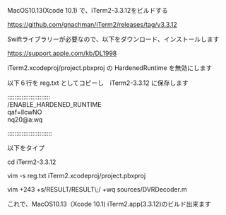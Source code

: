 MacOS10.13(Xcode 10.1) で、iTerm2-3.3.12をビルドする

https://github.com/gnachman/iTerm2/releases/tag/v3.3.12

Swiftライブラリーが必要なので、以下をダウンロード、インストールします

https://support.apple.com/kb/DL1998

iTerm2.xcodeproj/project.pbxproj の HardenedRuntime を無効にします

以下６行を reg.txt としてコピーし　iTerm2-3.3.12 に保存します

::::::::::::::::::::::::  
/ENABLE_HARDENED_RUNTIME  
qaf=llcwNO  
nq20@a:wq  

:::::::::::::::::::::::::

以下をタイプ

cd iTerm2-3.3.12

vim -s reg.txt iTerm2.xcodeproj/project.pbxproj

vim +243 +s/RESULT/RESULT\\;/ +wq sources/DVRDecoder.m

これで、MacOS10.13（Xcode 10.1) iTerm2.app(3.3.12)のビルド出来ます
